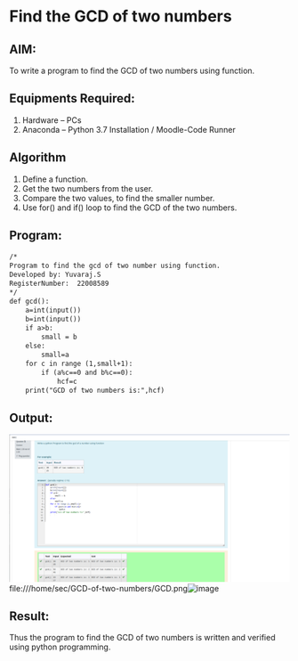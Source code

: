 # Find the GCD of two numbers

## AIM:
To write a program to find the GCD of two numbers using function.

## Equipments Required:
1. Hardware – PCs
2. Anaconda – Python 3.7 Installation / Moodle-Code Runner

## Algorithm
1. Define a function.
2. Get the two numbers from the user.
3. Compare the two values, to find the smaller number.
4. Use for() and if() loop to find the GCD of the two numbers.

## Program:
```
/*
Program to find the gcd of two number using function.
Developed by: Yuvaraj.S
RegisterNumber:  22008589
*/
def gcd():
    a=int(input())
    b=int(input())
    if a>b:
        small = b
    else:
        small=a
    for c in range (1,small+1):
        if (a%c==0 and b%c==0):
            hcf=c
    print("GCD of two numbers is:",hcf)
```          



## Output:
![gcd of two number](gcd.png)
file:///home/sec/GCD-of-two-numbers/GCD.png![image](https://user-images.githubusercontent.com/118622554/210133813-68d3e5d0-5111-4246-a621-f2ea1db15a20.png)




## Result:
Thus the program to find the GCD of two numbers is written and verified using python programming.
